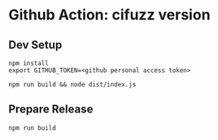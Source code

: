 # Github Action: cifuzz version

## Dev Setup
```
npm install
export GITHUB_TOKEN=<github personal access token>

npm run build && node dist/index.js
```

## Prepare Release
```
npm run build
```
